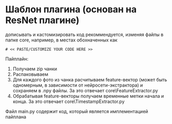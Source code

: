 # Шаблон плагина (основан на ResNet плагине)

дописывать и кастомизировать код рекоммендуется, изменяя файлы в папке core, например, в местах обохначенных как

```
# << PASTE/CUSTOMIZE YOUR CODE HERE >>
```

Пайплайн:

1. Получаем zip чанки
2. Распаковываем
3. Для каждого фото из чанка расчитываем feature-вектор (может быть одномерным, в зависимости от нейросети-экстрактора) и сохраняем в .npy файлы. За это отвечает core\FeatureExtractor.py
4. Обрабатывая feature-векторы получаем временные метки начала и конца. За это отвечает core\TimestampExtractor.py

Файл main.py содержит код, который является имплементацией пайплана